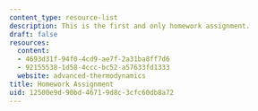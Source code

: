 ```yaml
---
content_type: resource-list
description: This is the first and only homework assignment.
draft: false
resources:
  content:
  - 4693d31f-94f0-4cd9-ae7f-2a31ba8ff7d6
  - 92155538-1d58-4ccc-bc52-a57633fd1333
  website: advanced-thermodynamics
title: Homework Assignment
uid: 12500e9d-90bd-4671-9d8c-3cfc60db8a72
---
```

